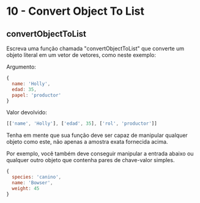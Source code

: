 # 10 - Convert Object To List

## convertObjectToList

Escreva uma função chamada "convertObjectToList" que converte um objeto literal em um vetor de vetores, como neste exemplo:

Argumento:

```javascript
{
  name: 'Holly',
  edad: 35,
  papel: 'productor'
}
```

Valor devolvido:

```javascript
[['name', 'Holly'], ['edad', 35], ['rol', 'productor']]
```

Tenha em mente que sua função deve ser capaz de manipular qualquer objeto como este, não apenas a amostra exata fornecida acima.

Por exemplo, você também deve conseguir manipular a entrada abaixo ou qualquer outro objeto que contenha pares de chave-valor simples.

```javascript
{
  species: 'canino',
  name: 'Bowser',
  weight: 45
}
```




